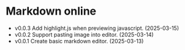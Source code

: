 # Markdown online

- v0.0.3 Add highlight.js when previewing javascript. (2025-03-15)
- v0.0.2 Support pasting image into editor. (2025-03-14)
- v0.0.1 Create basic markdown editor. (2025-03-13)
